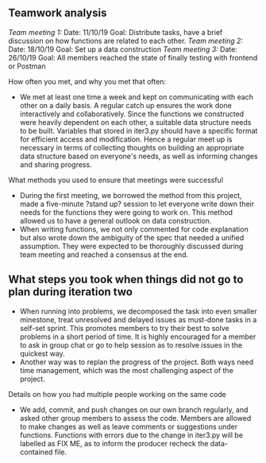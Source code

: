 ## Teamwork analysis

*Team meeting 1:*
Date: 11/10/19
Goal: Distribute tasks, have a brief discussion on how functions are related to each other. 
*Team meeting 2:*
Date: 18/10/19
Goal: Set up a data construction 
*Team meeting 3:*
Date: 26/10/19
Goal: All members reached the state of finally testing with frontend or Postman


How often you met, and why you met that often:
- We met at least one time a week and kept on communicating with each other on a daily basis. A regular catch up ensures the work done interactively and collaboratively. Since the functions we constructed were heavily dependent on each other, a suitable data structure needs to be built. Variables that stored in iter3.py should have a specific format for efficient access and modification. Hence a regular meet up is necessary in terms of collecting thoughts on building an appropriate data structure based on everyone's needs, as well as informing changes and sharing progress. 

What methods you used to ensure that meetings were successful
-	During the first meeting, we borrowed the method from this project, made a five-minute ?stand up? session to let everyone write down their needs for the functions they were going to work on. This method allowed us to have a general outlook on data construction. 
-	When writing functions, we not only commented for code explanation but also wrote down the ambiguity of the spec that needed a unified assumption. They were expected to be thoroughly discussed during team meeting and reached a consensus at the end. 

What steps you took when things did not go to plan during iteration two
-	
-	When running into problems, we decomposed the task into even smaller minestone, treat unresolved and delayed issues as must-done tasks in a self-set sprint. This promotes members to try their best to solve problems in a short period of time. It is highly encouraged for a member to ask in group chat or go to help session as to resolve issues in the quickest way.
-	Another way was to replan the progress of the project. Both ways need time management, which was the most challenging aspect of the project.


Details on how you had multiple people working on the same code
-	We add, commit, and push changes on our own branch regularly, and asked other group members to assess the code. Members are allowed to make changes as well as leave comments or suggestions under functions. Functions with errors due to the change in iter3.py will be labelled as FIX ME, as to inform the producer recheck the data-contained file.

